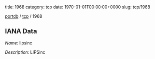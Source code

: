 title: 1968
category: tcp
date: 1970-01-01T00:00:00+0000
slug: tcp/1968

[portdb](/) / [tcp](/category/tcp.html) / 1968


## IANA Data

_Name:_ lipsinc

_Description:_ LIPSinc

